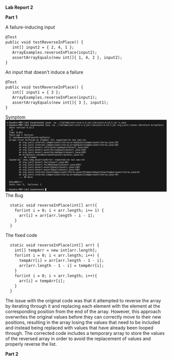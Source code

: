 **Lab Report 2**

**Part 1**

A failure-inducing input
```
@Test
public void testReverseInPlace() {
   int[] input2 = { 2, 4, 1 };
   ArrayExamples.reverseInPlace(input2);
   assertArrayEquals(new int[]{ 1, 4, 2 }, input2);
}
```
An input that doesn't induce a failure
```
@Test
public void testReverseInPlace() {
   int[] input1 = { 3 };
   ArrayExamples.reverseInPlace(input1);
   assertArrayEquals(new int[]{ 3 }, input1);
}
``` 
Symptom
![screen1](/Screenshots/Report3-1.png)
The Bug
``` 
  static void reverseInPlace(int[] arr){
    for(int i = 0; i < arr.length; i+= 1) {
      arr[i] = arr[arr.length - i - 1];
    }
  }
```
The fixed code
```
  static void reverseInPlace(int[] arr) {
    int[] tempArr = new int[arr.length];
    for(int i = 0; i < arr.length; i++) {
      tempArr[i] = arr[arr.length - 1 - i];
      arr[arr.length - 1 - i] = tempArr[i];
    }
    for(int i = 0; i < arr.length; i++){
      arr[i] = tempArr[i];
    }
  }
```
The issue with the original code was that it attempted to reverse the array by iterating through it and replacing each element with the element at the corresponding position from the end of the array. However, this approach overwrites the original values before they can correctly move to their new positions, resulting in the array losing the values that need to be included and instead being replaced with values that have already been looped through. The corrected code includes a temporary array to store the values of the reversed array in order to avoid the replacement of values and properly reverse the list.

**Part 2**

